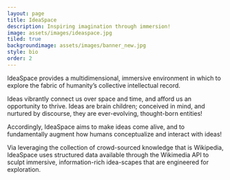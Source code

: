```yaml
---
layout: page
title: IdeaSpace
description: Inspiring imagination through immersion!
image: assets/images/ideaspace.jpg
tiled: true
backgroundimage: assets/images/banner_new.jpg
style: bio
order: 2
---
```


IdeaSpace provides a multidimensional, immersive environment in which to explore the fabric of humanity’s collective intellectual record.

Ideas vibrantly connect us over space and time, and afford us an opportunity to thrive. Ideas are brain children; conceived in mind, and nurtured by discourse, they are ever-evolving, thought-born entities!

Accordingly, IdeaSpace aims to make ideas come alive, and to fundamentally augment how humans conceptualize and interact with ideas! 

Via leveraging the collection of crowd-sourced knowledge that is Wikipedia, IdeaSpace uses structured data available through the Wikimedia API to sculpt immersive, information-rich idea-scapes that are engineered for exploration. 
